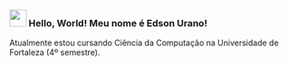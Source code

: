 ### <img src="https://media.giphy.com/media/hvRJCLFzcasrR4ia7z/giphy.gif" width="30px" height='30px'> Hello, World! Meu nome é Edson Urano!

Atualmente estou cursando Ciência da Computação na Universidade de Fortaleza (4º semestre).

<!--
**EdsonUr/EdsonUr** is a ✨ _special_ ✨ repository because its `README.md` (this file) appears on your GitHub profile.

Here are some ideas to get you started:

- 🔭 I’m currently working on ...
- 🌱 I’m currently learning ...
- 👯 I’m looking to collaborate on ...
- 🤔 I’m looking for help with ...
- 💬 Ask me about ...
- 📫 How to reach me: ...
- 😄 Pronouns: ...
- ⚡ Fun fact: ...
-->

